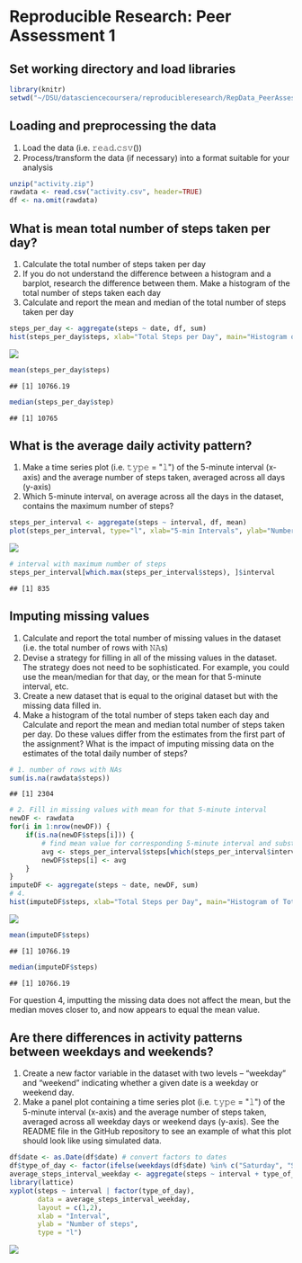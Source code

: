 # Reproducible Research: Peer Assessment 1

## Set working directory and load libraries

```r
library(knitr)
setwd("~/DSU/datasciencecoursera/reproducibleresearch/RepData_PeerAssessment1")
```

## Loading and preprocessing the data
1. Load the data (i.e. 𝚛𝚎𝚊𝚍.𝚌𝚜𝚟())
2. Process/transform the data (if necessary) into a format suitable for your analysis

```r
unzip("activity.zip")
rawdata <- read.csv("activity.csv", header=TRUE)
df <- na.omit(rawdata)
```

## What is mean total number of steps taken per day?
1. Calculate the total number of steps taken per day
2. If you do not understand the difference between a histogram and a barplot, research the difference between them. Make a histogram of the total number of steps taken each day
3. Calculate and report the mean and median of the total number of steps taken per day

```r
steps_per_day <- aggregate(steps ~ date, df, sum)
hist(steps_per_day$steps, xlab="Total Steps per Day", main="Histogram of Total Number of Steps per Day")
```

![](PA1_template_files/figure-html/unnamed-chunk-3-1.png)<!-- -->

```r
mean(steps_per_day$steps)
```

```
## [1] 10766.19
```

```r
median(steps_per_day$step)
```

```
## [1] 10765
```

## What is the average daily activity pattern?
1. Make a time series plot (i.e. 𝚝𝚢𝚙𝚎 = "𝚕") of the 5-minute interval (x-axis) and the average number of steps taken, averaged across all days (y-axis)
2. Which 5-minute interval, on average across all the days in the dataset, contains the maximum number of steps?

```r
steps_per_interval <- aggregate(steps ~ interval, df, mean)
plot(steps_per_interval, type="l", xlab="5-min Intervals", ylab="Number of Steps", main="Average Number of Steps Across All Days" )
```

![](PA1_template_files/figure-html/unnamed-chunk-4-1.png)<!-- -->

```r
# interval with maximum number of steps
steps_per_interval[which.max(steps_per_interval$steps), ]$interval
```

```
## [1] 835
```


## Imputing missing values
1. Calculate and report the total number of missing values in the dataset (i.e. the total number of rows with 𝙽𝙰s)
2. Devise a strategy for filling in all of the missing values in the dataset. The strategy does not need to be sophisticated. For example, you could use the mean/median for that day, or the mean for that 5-minute interval, etc.
3. Create a new dataset that is equal to the original dataset but with the missing data filled in.
4. Make a histogram of the total number of steps taken each day and Calculate and report the mean and median total number of steps taken per day. Do these values differ from the estimates from the first part of the assignment? What is the impact of imputing missing data on the estimates of the total daily number of steps?

```r
# 1. number of rows with NAs
sum(is.na(rawdata$steps))
```

```
## [1] 2304
```

```r
# 2. Fill in missing values with mean for that 5-minute interval
newDF <- rawdata
for(i in 1:nrow(newDF)) {
    if(is.na(newDF$steps[i])) {
        # find mean value for corresponding 5-minute interval and substitute avg steps for the NA
        avg <- steps_per_interval$steps[which(steps_per_interval$interval == newDF$interval[i])]
        newDF$steps[i] <- avg
    }
}
imputeDF <- aggregate(steps ~ date, newDF, sum)
# 4. 
hist(imputeDF$steps, xlab="Total Steps per Day", main="Histogram of Total Number of Steps per Day (Imputed)")
```

![](PA1_template_files/figure-html/unnamed-chunk-5-1.png)<!-- -->

```r
mean(imputeDF$steps)
```

```
## [1] 10766.19
```

```r
median(imputeDF$steps)
```

```
## [1] 10766.19
```
For question 4, imputting the missing data does not affect the mean, but the median moves closer to, and now appears to equal the mean value. 

## Are there differences in activity patterns between weekdays and weekends?
1. Create a new factor variable in the dataset with two levels – “weekday” and “weekend” indicating whether a given date is a weekday or weekend day.
2. Make a panel plot containing a time series plot (i.e. 𝚝𝚢𝚙𝚎 = "𝚕") of the 5-minute interval (x-axis) and the average number of steps taken, averaged across all weekday days or weekend days (y-axis). See the README file in the GitHub repository to see an example of what this plot should look like using simulated data.


```r
df$date <- as.Date(df$date) # convert factors to dates
df$type_of_day <- factor(ifelse(weekdays(df$date) %in% c("Saturday", "Sunday"), "weekend", "weekday"), levels=c("weekday", "weekend"))
average_steps_interval_weekday <- aggregate(steps ~ interval + type_of_day, df, mean)
library(lattice)
xyplot(steps ~ interval | factor(type_of_day), 
       data = average_steps_interval_weekday,
       layout = c(1,2),
       xlab = "Interval",
       ylab = "Number of steps",
       type = "l")
```

![](PA1_template_files/figure-html/unnamed-chunk-6-1.png)<!-- -->

